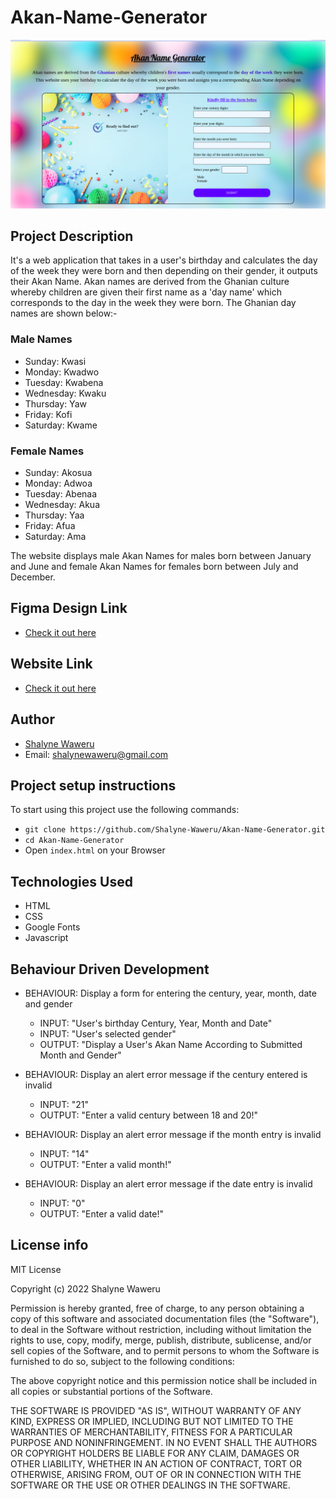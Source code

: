 # Akan-Name-Generator
![](images/akan-website.png)

## Project Description
It's a web application that takes in a user's birthday and calculates the day of the week they were born and then depending on their gender, it outputs their Akan Name. Akan names are derived from the Ghanian culture whereby children are given their first name as a 'day name' which corresponds to the day in the week they were born. The Ghanian day names are shown below:-

### Male Names
- Sunday: Kwasi
- Monday: Kwadwo
- Tuesday: Kwabena
- Wednesday: Kwaku
- Thursday:  Yaw
- Friday: Kofi
- Saturday: Kwame

### Female Names
- Sunday: Akosua
- Monday: Adwoa
- Tuesday: Abenaa
- Wednesday: Akua
- Thursday:  Yaa
- Friday: Afua
- Saturday: Ama

The website displays male Akan Names for males born between January and June and female Akan Names for females born between July and December.

## Figma Design Link
- [Check it out here](https://www.figma.com/file/xUCLYXtYLbvf91j2kdOTJ4/Akan-Name-Generator?node-id=0%3A1)

## Website Link
- [Check it out here](https://shalyne-waweru.github.io/My-Portfolio/)

## Author
- [Shalyne Waweru](https://github.com/Shalyne-Waweru/My-Portfolio.git)
- Email: shalynewaweru@gmail.com

## Project setup instructions
To start using this project use the following commands:

- `git clone https://github.com/Shalyne-Waweru/Akan-Name-Generator.git`
- `cd Akan-Name-Generator`
-  Open `index.html` on your Browser

## Technologies Used
- HTML
- CSS
- Google Fonts
- Javascript

## Behaviour Driven Development
+ BEHAVIOUR: Display a form for entering the century, year, month, date and gender
    * INPUT: "User's birthday Century, Year, Month and Date"
    * INPUT: "User's selected gender"
    * OUTPUT: "Display a User's Akan Name According to Submitted Month and Gender"
    
 + BEHAVIOUR: Display an alert error message if the century entered is invalid
    * INPUT: "21"
    * OUTPUT: "Enter a valid century between 18 and 20!"

 + BEHAVIOUR: Display an alert error message if the month entry is invalid
    * INPUT: "14"
    * OUTPUT: "Enter a valid month!"

 + BEHAVIOUR: Display an alert error message if the date entry is invalid
    * INPUT: "0"
    * OUTPUT: "Enter a valid date!"

## License info
MIT License

Copyright (c) 2022 Shalyne Waweru

Permission is hereby granted, free of charge, to any person obtaining a copy
of this software and associated documentation files (the "Software"), to deal
in the Software without restriction, including without limitation the rights
to use, copy, modify, merge, publish, distribute, sublicense, and/or sell
copies of the Software, and to permit persons to whom the Software is
furnished to do so, subject to the following conditions:

The above copyright notice and this permission notice shall be included in all
copies or substantial portions of the Software.

THE SOFTWARE IS PROVIDED "AS IS", WITHOUT WARRANTY OF ANY KIND, EXPRESS OR
IMPLIED, INCLUDING BUT NOT LIMITED TO THE WARRANTIES OF MERCHANTABILITY,
FITNESS FOR A PARTICULAR PURPOSE AND NONINFRINGEMENT. IN NO EVENT SHALL THE
AUTHORS OR COPYRIGHT HOLDERS BE LIABLE FOR ANY CLAIM, DAMAGES OR OTHER
LIABILITY, WHETHER IN AN ACTION OF CONTRACT, TORT OR OTHERWISE, ARISING FROM,
OUT OF OR IN CONNECTION WITH THE SOFTWARE OR THE USE OR OTHER DEALINGS IN THE
SOFTWARE.
